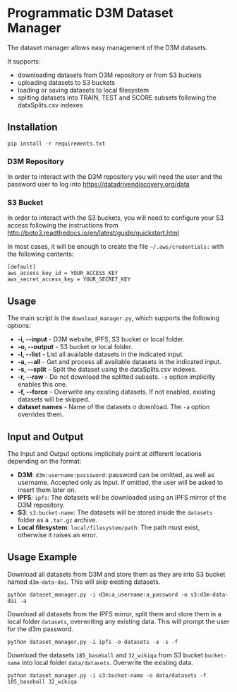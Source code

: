 # Programmatic D3M Dataset Manager

The dataset manager allows easy management of the D3M datasets.

It supports:

* downloading datasets from D3M repository or from S3 buckets
* uploading datasets to S3 buckets
* loading or saving datasets to local filesystem
* spliting datasets into TRAIN, TEST and SCORE subsets following the dataSplits.csv indexes

## Installation

```
pip install -r requirements.txt
```

### D3M Repository

In order to interact with the D3M repository you will need the user and the password
user to log into https://datadrivendiscovery.org/data

### S3 Bucket

In order to interact with the S3 buckets, you will need to configure your S3 access
following the instructions from http://boto3.readthedocs.io/en/latest/guide/quickstart.html

In most cases, it will be enough to create the file `~/.aws/credentials:`
with the following contents:

```
[default]
aws_access_key_id = YOUR_ACCESS_KEY
aws_secret_access_key = YOUR_SECRET_KEY
```

## Usage

The main script is the `download_manager.py`, which supports the following options:

- **-i, --input** - D3M website, IPFS, S3 bucket or local folder.
- **-o, --output** - S3 bucket or local folder.
- **-l, --list** - List all available datasets in the indicated input.
- **-a, --all** - Get and process all available datasets in the indicated input.
- **-s, --split** - Split the dataset using the dataSplits.csv indexes.
- **-r, --raw** - Do not download the splitted subsets. `-s` option implicitly enables this one.
- **-f, --force** - Overwrite any existing datasets. If not enabled, existing datasets will be skipped.
- **dataset names** - Name of the datasets o download. The `-a` option overrides them.


## Input and Output

The Input and Output options implicitely point at different locations depending on the format:

* **D3M**: `d3m:username:passsword`: password can be omitted, as well as username. Accepted only as Input.
If omitted, the user will be asked to insert them later on.
* **IPFS**: `ipfs`: The datasets will be downloaded using an IPFS mirror of the D3M repository.
* **S3**: `s3:bucket-name`: The datasets will be stored inside the `datasets` folder as a `.tar.gz` archive.
* **Local filesystem**: `local/filesystem/path`: The path must exist, otherwise it raises an error.


## Usage Example

Download all datasets from D3M and store them as they are into S3 bucket named `d3m-data-dai`.
This will skip existing datasets.

```
python dataset_manager.py -i d3m:a_username:a_password -o s3:d3m-data-dai -a
```

Download all datasets from the IPFS mirror, split them and store them in a local folder `datasets`, overwriting
any existing data.
This will prompt the user for the d3m password.

```
python dataset_manager.py -i ipfs -o datasets -a -s -f
```

Download the datasets `185_baseball` and `32_wikiqa` from S3 bucket `bucket-name`
into local folder `data/datasets`. Overwrite the existing data.

```
python dataset_manager.py -i s3:bucket-name -o data/datasets -f 185_baseball 32_wikiqa
```
